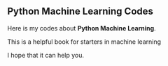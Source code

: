 ## Python Machine Learning Codes
Here is my codes about **Python Machine Learning**.

This is a helpful book for starters in machine learning

I hope that it can help you.
